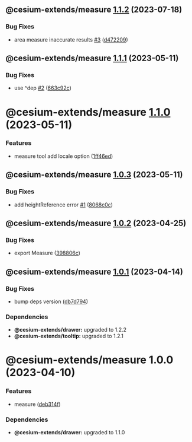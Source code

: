 ## @cesium-extends/measure [1.1.2](https://github.com/hongfaqiu/cesium-extends/compare/@cesium-extends/measure@1.1.1...@cesium-extends/measure@1.1.2) (2023-07-18)

### Bug Fixes

- area measure inaccurate results [#3](https://github.com/hongfaqiu/cesium-extends/issues/3) ([d472209](https://github.com/hongfaqiu/cesium-extends/commit/d47220964f0498d002c0a2b9f7ce10cfe3e3e5ae))

## @cesium-extends/measure [1.1.1](https://github.com/hongfaqiu/cesium-extends/compare/@cesium-extends/measure@1.1.0...@cesium-extends/measure@1.1.1) (2023-05-11)

### Bug Fixes

- use ^dep [#2](https://github.com/hongfaqiu/cesium-extends/issues/2) ([663c92c](https://github.com/hongfaqiu/cesium-extends/commit/663c92c0718c12174f45305a3b18d9fadcaf4ba2))

# @cesium-extends/measure [1.1.0](https://github.com/hongfaqiu/cesium-extends/compare/@cesium-extends/measure@1.0.3...@cesium-extends/measure@1.1.0) (2023-05-11)

### Features

- measure tool add locale option ([1ff46ed](https://github.com/hongfaqiu/cesium-extends/commit/1ff46eda2c5764804ebbd5c222bdbc30183cad1f))

## @cesium-extends/measure [1.0.3](https://github.com/hongfaqiu/cesium-extends/compare/@cesium-extends/measure@1.0.2...@cesium-extends/measure@1.0.3) (2023-05-11)

### Bug Fixes

- add heightReference error [#1](https://github.com/hongfaqiu/cesium-extends/issues/1) ([8068c0c](https://github.com/hongfaqiu/cesium-extends/commit/8068c0ca7973195bf5587b697f86741fcc58b8a7))

## @cesium-extends/measure [1.0.2](https://github.com/hongfaqiu/cesium-extends/compare/@cesium-extends/measure@1.0.1...@cesium-extends/measure@1.0.2) (2023-04-25)

### Bug Fixes

- export Measure ([398806c](https://github.com/hongfaqiu/cesium-extends/commit/398806c864f9a0949300b08b0a4c1de5a438e5e8))

## @cesium-extends/measure [1.0.1](https://github.com/hongfaqiu/cesium-extends/compare/@cesium-extends/measure@1.0.0...@cesium-extends/measure@1.0.1) (2023-04-14)

### Bug Fixes

- bump deps version ([db7d794](https://github.com/hongfaqiu/cesium-extends/commit/db7d7947d13e82b85387a6c72b6a8c095aca62ec))

### Dependencies

- **@cesium-extends/drawer:** upgraded to 1.2.2
- **@cesium-extends/tooltip:** upgraded to 1.2.1

# @cesium-extends/measure 1.0.0 (2023-04-10)

### Features

- measure ([deb314f](https://github.com/hongfaqiu/cesium-extends/commit/deb314f29fbcb2425a502dc1cee00b856bf30d4d))

### Dependencies

- **@cesium-extends/drawer:** upgraded to 1.1.0
